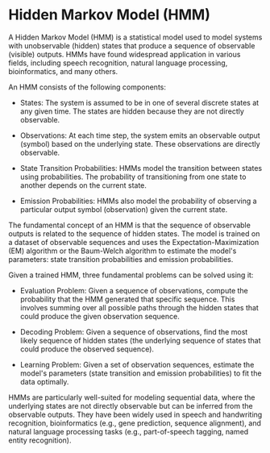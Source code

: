 # Hidden Markov Model (HMM)

A Hidden Markov Model (HMM) is a statistical model used to model systems with unobservable (hidden) states that produce a sequence of observable (visible) outputs. HMMs have found widespread application in various fields, including speech recognition, natural language processing, bioinformatics, and many others.

An HMM consists of the following components:

* States: The system is assumed to be in one of several discrete states at any given time. The states are hidden because they are not directly observable.

* Observations: At each time step, the system emits an observable output (symbol) based on the underlying state. These observations are directly observable.

* State Transition Probabilities: HMMs model the transition between states using probabilities. The probability of transitioning from one state to another depends on the current state.

* Emission Probabilities: HMMs also model the probability of observing a particular output symbol (observation) given the current state.

The fundamental concept of an HMM is that the sequence of observable outputs is related to the sequence of hidden states. The model is trained on a dataset of observable sequences and uses the Expectation-Maximization (EM) algorithm or the Baum-Welch algorithm to estimate the model's parameters: state transition probabilities and emission probabilities.

Given a trained HMM, three fundamental problems can be solved using it:

* Evaluation Problem: Given a sequence of observations, compute the probability that the HMM generated that specific sequence. This involves summing over all possible paths through the hidden states that could produce the given observation sequence.

* Decoding Problem: Given a sequence of observations, find the most likely sequence of hidden states (the underlying sequence of states that could produce the observed sequence).

* Learning Problem: Given a set of observation sequences, estimate the model's parameters (state transition and emission probabilities) to fit the data optimally.

HMMs are particularly well-suited for modeling sequential data, where the underlying states are not directly observable but can be inferred from the observable outputs. They have been widely used in speech and handwriting recognition, bioinformatics (e.g., gene prediction, sequence alignment), and natural language processing tasks (e.g., part-of-speech tagging, named entity recognition).